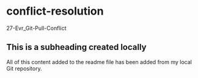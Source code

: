 # conflict-resolution
27-Evr_Git-Pull-Conflict

## This is a subheading created locally

All of this content added to the readme file has been added from my local Git repository.
